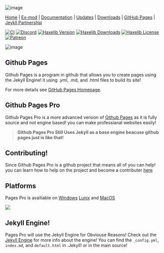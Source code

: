 ![image](https://user-images.githubusercontent.com/84461200/130838983-1b41d627-6b8d-4b78-bbb3-54fb69b46f3e.png)

[Home](https://github.com/HaxeFlixel/flixel) | [Ex-mod](https://github.com/HaxeFlixel/flixel-addons) | [Documentation](https://github.com/HaxeFlixel/flixel-ui) | [Updates](https://github.com/HaxeFlixel/flixel-ui) | [Downloads](https://github.com/HaxeFlixel/flixel-ui) | [GitHub Pages](https://github.com/HaxeFlixel/flixel-ui) | [Jeykll Partnership](https://github.com/HaxeFlixel/flixel-ui)

[![CI](https://img.shields.io/github/workflow/status/HaxeFlixel/flixel/CI.svg?logo=github)](https://github.com/HaxeFlixel/flixel/actions?query=workflow%3ACI)
[![Discord](https://img.shields.io/discord/162395145352904705.svg?logo=discord)](https://discordapp.com/invite/rqEBAgF)
[![Haxelib Version](https://badgen.net/haxelib/v/flixel)](https://lib.haxe.org/p/flixel)
[![Haxelib Downloads](https://badgen.net/haxelib/d/flixel?color=blue)](https://lib.haxe.org/p/flixel)
[![Haxelib License](https://badgen.net/haxelib/license/flixel)](LICENSE.md)
[![Patreon](https://img.shields.io/badge/donate-patreon-blue.svg)](https://www.patreon.com/haxeflixel) 

![image](https://user-images.githubusercontent.com/84461200/130840650-8da1cf5a-64cb-4779-a514-743e3da49023.png)

## Github Pages
Github Pages is a program in github that allows you to create pages using the Jekyll Engine! it using .yml, .md, and .html files to build its site!

For more details see [GitHub Pages Homepage](https://pages.github.com/).

## Github Pages Pro
Github Pages Pro is a more advanced version of [Github Pages](https://pages.github.com/) as it is fully source and not engine based! you can make professianal websites easily! 
> **Github Pages Pro Still Uses Jekyll as a base engine beacuse github pages just is like that!**

## Contributing!
Since Github Pages Pro is a github project that means all of you can help! you can learn how to help on the project and become a contributer [here](https://github.com/kadedevteam/GithubPagesPro/blob/gh-pages/contributing.md)

## Platforms

Pages Pro is availiable on [Windows]() [Lunix]() and [MacOS]()

![](images/platforms.png)

## Jekyll Engine!

Pages Pro will use the Jekyll Engine for Obviouse Reasons! Check out the [Jekyll Engine](https://jekyllrb.com/) for more info about the engine! You can find the `_config.yml`, `index.md`, and `default.html` in .Jekyll! or in the main source!
